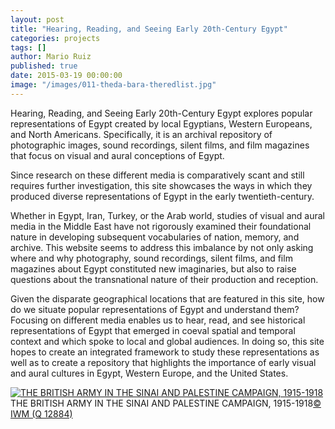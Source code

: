 ```yaml
---
layout: post
title: "Hearing, Reading, and Seeing Early 20th-Century Egypt"
categories: projects
tags: []
author: Mario Ruiz
published: true
date: 2015-03-19 00:00:00
image: "/images/011-theda-bara-theredlist.jpg"
---
```


Hearing, Reading, and Seeing Early 20th-Century Egypt explores popular representations of Egypt created by local Egyptians, Western Europeans, and North Americans. Specifically, it is an archival repository of photographic images, sound recordings, silent films, and film magazines that focus on visual and aural conceptions of Egypt. 

<!--more-->

Since research on these different media is comparatively scant and still requires further investigation, this site showcases the ways in which they produced diverse representations of Egypt in the early twentieth-century.

Whether in Egypt, Iran, Turkey, or the Arab world, studies of visual and aural media in the Middle East have not rigorously examined their foundational nature in developing subsequent vocabularies of nation, memory, and archive. This website seems to address this imbalance by not only asking where and why photography, sound recordings, silent films, and film magazines about Egypt constituted new imaginaries, but also to raise questions about the transnational nature of their production and reception.

Given the disparate geographical locations that are featured in this site, how do we situate popular representations of Egypt and understand them? Focusing on different media enables us to hear, read, and see historical representations of Egypt that emerged in coeval spatial and temporal context and which spoke to local and global audiences. In doing so, this site hopes to create an integrated framework to study these representations as well as to create a repository that highlights the importance of early visual and aural cultures in Egypt, Western Europe, and the United States.

<a href="http://www.iwm.org.uk/collections/item/object/205248137?cat=photographs" target="_blank"><img alt="THE BRITISH ARMY IN THE SINAI AND PALESTINE CAMPAIGN, 1915-1918" class="" src="http://media.iwm.org.uk/iwm/mediaLib/238/media-238439/standard.jpg?action=e&cat=photographs" /></a>
<span>THE BRITISH ARMY IN THE SINAI AND PALESTINE CAMPAIGN, 1915-1918<a href="http://www.iwm.org.uk/corporate/privacy-copyright" target="_blank">© IWM (Q 12884)</a></span>